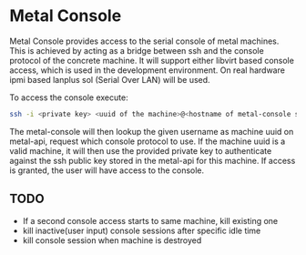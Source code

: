 # Metal Console

Metal Console provides access to the serial console of metal machines.
This is achieved by acting as a bridge between ssh and the console protocol of the concrete machine.
It will support either libvirt based console access, which is used in the development environment.
On real hardware ipmi based lanplus sol (Serial Over LAN) will be used.

To access the console execute:

```bash
ssh -i <private key> <uuid of the machine>@<hostname of metal-console server>
```

The metal-console will then lookup the given username as machine uuid on metal-api, request which console protocol to use.
If the machine uuid is a valid machine, it will then use the provided private key to authenticate against the ssh public key 
stored in the metal-api for this machine. If access is granted, the user will have access to the console.

## TODO

- If a second console access starts to same machine, kill existing one
- kill inactive(user input) console sessions after specific idle time
- kill console session when machine is destroyed
